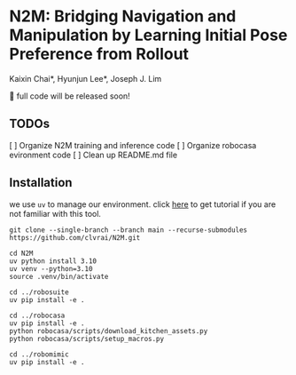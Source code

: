 # N2M: Bridging Navigation and Manipulation by Learning Initial Pose Preference from Rollout
Kaixin Chai*, Hyunjun Lee*, Joseph J. Lim

🚧 full code will be released soon!

## TODOs
[ ] Organize N2M training and inference code
[ ] Organize robocasa evironment code
[ ] Clean up README.md file

## Installation
we use `uv` to manage our environment. click [here](https://docs.astral.sh/uv/) to get tutorial if you are not familiar with this tool.
```
git clone --single-branch --branch main --recurse-submodules https://github.com/clvrai/N2M.git

cd N2M
uv python install 3.10
uv venv --python=3.10
source .venv/bin/activate

cd ../robosuite
uv pip install -e .

cd ../robocasa
uv pip install -e .
python robocasa/scripts/download_kitchen_assets.py
python robocasa/scripts/setup_macros.py

cd ../robomimic
uv pip install -e .
```